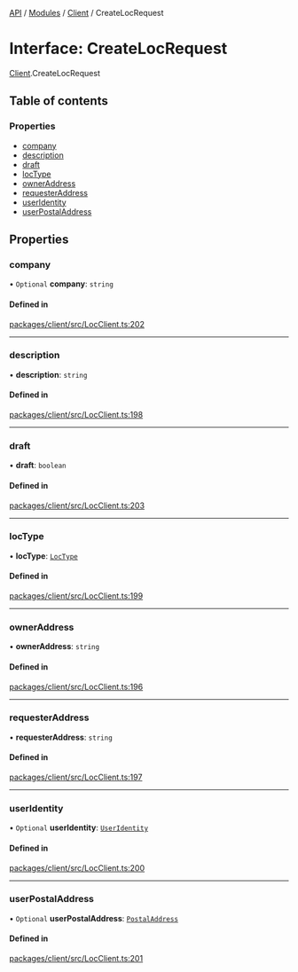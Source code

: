 [API](../API.md) / [Modules](../modules.md) / [Client](../modules/Client.md) / CreateLocRequest

# Interface: CreateLocRequest

[Client](../modules/Client.md).CreateLocRequest

## Table of contents

### Properties

- [company](Client.CreateLocRequest.md#company)
- [description](Client.CreateLocRequest.md#description)
- [draft](Client.CreateLocRequest.md#draft)
- [locType](Client.CreateLocRequest.md#loctype)
- [ownerAddress](Client.CreateLocRequest.md#owneraddress)
- [requesterAddress](Client.CreateLocRequest.md#requesteraddress)
- [userIdentity](Client.CreateLocRequest.md#useridentity)
- [userPostalAddress](Client.CreateLocRequest.md#userpostaladdress)

## Properties

### company

• `Optional` **company**: `string`

#### Defined in

[packages/client/src/LocClient.ts:202](https://github.com/logion-network/logion-api/blob/main/packages/client/src/LocClient.ts#L202)

___

### description

• **description**: `string`

#### Defined in

[packages/client/src/LocClient.ts:198](https://github.com/logion-network/logion-api/blob/main/packages/client/src/LocClient.ts#L198)

___

### draft

• **draft**: `boolean`

#### Defined in

[packages/client/src/LocClient.ts:203](https://github.com/logion-network/logion-api/blob/main/packages/client/src/LocClient.ts#L203)

___

### locType

• **locType**: [`LocType`](../modules/Node_API.md#loctype)

#### Defined in

[packages/client/src/LocClient.ts:199](https://github.com/logion-network/logion-api/blob/main/packages/client/src/LocClient.ts#L199)

___

### ownerAddress

• **ownerAddress**: `string`

#### Defined in

[packages/client/src/LocClient.ts:196](https://github.com/logion-network/logion-api/blob/main/packages/client/src/LocClient.ts#L196)

___

### requesterAddress

• **requesterAddress**: `string`

#### Defined in

[packages/client/src/LocClient.ts:197](https://github.com/logion-network/logion-api/blob/main/packages/client/src/LocClient.ts#L197)

___

### userIdentity

• `Optional` **userIdentity**: [`UserIdentity`](Client.UserIdentity.md)

#### Defined in

[packages/client/src/LocClient.ts:200](https://github.com/logion-network/logion-api/blob/main/packages/client/src/LocClient.ts#L200)

___

### userPostalAddress

• `Optional` **userPostalAddress**: [`PostalAddress`](Client.PostalAddress.md)

#### Defined in

[packages/client/src/LocClient.ts:201](https://github.com/logion-network/logion-api/blob/main/packages/client/src/LocClient.ts#L201)
